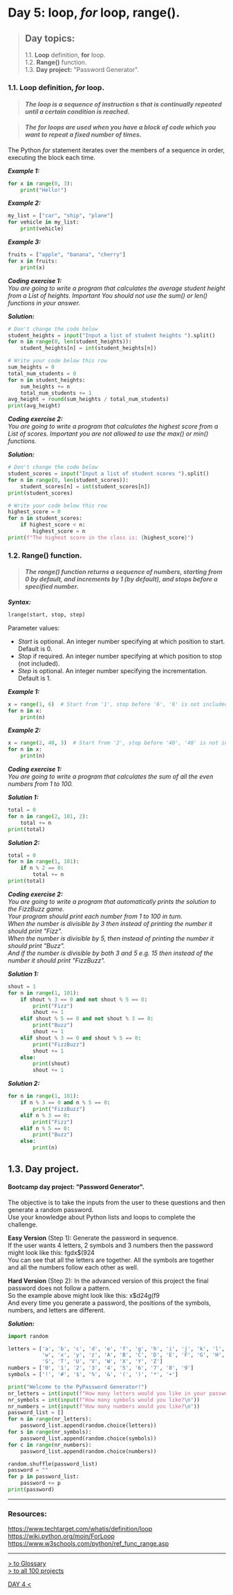 # Day 5: loop, _for_ loop, range().

> ## Day topics:
>
>1.1. **Loop** definition,  **for** loop.  
>1.2. **Range()** function.  
>1.3. **Day project:** "Password Generator". 

### 1.1. Loop definition, _for_ loop.

> #### _The loop is a sequence of instruction s that is continually repeated until a certain condition is reached._

> #### _The for loops are used when you have a block of code which you want to repeat a fixed number of times._
The Python _for_ statement iterates over the members of a sequence in order, executing the block each time. 

_**Example 1:**_

```python
for x in range(0, 3):
    print("Hello!")
```

_**Example 2:**_

```python
my_list = ["car", "ship", "plane"]
for vehicle in my_list:
    print(vehicle)
```

_**Example 3:**_

```python
fruits = ["apple", "banana", "cherry"]
for x in fruits:
    print(x)
```

_**Coding exercise 1:**_   
_You are going to write a program that calculates the average student height from a List of heights.
Important You should not use the sum() or len() functions in your answer._

_**Solution:**_

```python
# Don't change the code below
student_heights = input("Input a list of student heights ").split()
for n in range(0, len(student_heights)):
    student_heights[n] = int(student_heights[n])

# Write your code below this row
sum_heights = 0
total_num_students = 0
for n in student_heights:
    sum_heights += n
    total_num_students += 1
avg_height = round(sum_heights / total_num_students)
print(avg_height)
```

_**Coding exercise 2:**_  
_You are going to write a program that calculates the highest score from a List of scores.
Important you are not allowed to use the max() or min() functions._

_**Solution:**_

```python
# Don't change the code below
student_scores = input("Input a list of student scores ").split()
for n in range(0, len(student_scores)):
    student_scores[n] = int(student_scores[n])
print(student_scores)

# Write your code below this row
highest_score = 0
for n in student_scores:
    if highest_score < n:
        highest_score = n
print(f"The highest score in the class is: {highest_score}")
```

### 1.2. Range() function.

> #### _The range() function returns a sequence of numbers, starting from 0 by default, and increments by 1 (by default), and stops before a specified number._

_**Syntax:**_

```python
lrange(start, stop, step)
```
Parameter values:
- _Start_ is optional. An integer number specifying at which position to start. Default is 0.
- _Stop_ if required. An integer number specifying at which position to stop (not included).
- _Step_ is optional. An integer number specifying the incrementation. Default is 1.

_**Example 1:**_

```python
x = range(1, 6)  # Start from '1', stop before '6', '6' is not included, step is '1'.
for n in x:
    print(n)
```

_**Example 2:**_

```python
x = range(2, 40, 3)  # Start from '2', stop before '40', '40' is not included, step is '3'.
for n in x:
    print(n)
```

_**Coding exercise 1:**_  
_You are going to write a program that calculates the sum of all the even numbers from 1 to 100._

_**Solution 1:**_

```python
total = 0
for n in range(2, 101, 2):
    total += n
print(total)
```

_**Solution 2:**_

```python
total = 0
for n in range(1, 101):
    if n % 2 == 0:
        total += n
print(total)
```

_**Coding exercise 2:**_  
_You are going to write a program that automatically prints the solution to the FizzBuzz game.  
Your program should print each number from 1 to 100 in turn.  
When the number is divisible by 3 then instead of printing the number it should print "Fizz".  
When the number is divisible by 5, then instead of printing the number it should print "Buzz".  
And if the number is divisible by both 3 and 5 e.g. 15 then instead of the number it should print "FizzBuzz"._

_**Solution 1:**_

```python
shout = 1
for n in range(1, 101):
    if shout % 3 == 0 and not shout % 5 == 0:
        print("Fizz")
        shout += 1
    elif shout % 5 == 0 and not shout % 3 == 0:
        print("Buzz")
        shout += 1
    elif shout % 3 == 0 and shout % 5 == 0:
        print("FizzBuzz")
        shout += 1
    else:
        print(shout)
        shout += 1
```

_**Solution 2:**_

```python
for n in range(1, 101):
    if n % 3 == 0 and n % 5 == 0:
        print("FizzBuzz")
    elif n % 3 == 0:
        print("Fizz")
    elif n % 5 == 0:
        print("Buzz")
    else:
        print(n)
```

## 1.3. Day project.

#### Bootcamp day project: "Password Generator".

The objective is to take the inputs from the user to these questions and then generate a random password.  
Use your knowledge about Python lists and loops to complete the challenge.  

**Easy Version** (Step 1): Generate the password in sequence.  
If the user wants 4 letters, 2 symbols and 3 numbers then the password might look like this: fgdx$(924  
You can see that all the letters are together. All the symbols are together and all the numbers follow each other as well.

**Hard Version** (Step 2): In the advanced version of this project the final password does not follow a pattern.  
So the example above might look like this: x$d24g(f9  
And every time you generate a password, the positions of the symbols, numbers, and letters are different.

_**Solution:**_

```python
import random

letters = ['a', 'b', 'c', 'd', 'e', 'f', 'g', 'h', 'i', 'j', 'k', 'l', 'm', 'n', 'o', 'p', 'q', 'r', 's', 't', 'u', 'v',
           'w', 'x', 'y', 'z', 'A', 'B', 'C', 'D', 'E', 'F', 'G', 'H', 'I', 'J', 'K', 'L', 'M', 'N', 'O', 'P', 'Q', 'R',
           'S', 'T', 'U', 'V', 'W', 'X', 'Y', 'Z']
numbers = ['0', '1', '2', '3', '4', '5', '6', '7', '8', '9']
symbols = ['!', '#', '$', '%', '&', '(', ')', '*', '+']

print("Welcome to the PyPassword Generator!")
nr_letters = int(input(f"How many letters would you like in your password?\n"))
nr_symbols = int(input(f"How many symbols would you like?\n"))
nr_numbers = int(input(f"How many numbers would you like?\n"))
password_list = []
for n in range(nr_letters):
    password_list.append(random.choice(letters))
for s in range(nr_symbols):
    password_list.append(random.choice(symbols))
for c in range(nr_numbers):
    password_list.append(random.choice(numbers))

random.shuffle(password_list)
password = ""
for p in password_list:
    password += p
print(password)
```

---

### Resources:

<https://www.techtarget.com/whatis/definition/loop>  
<https://wiki.python.org/moin/ForLoop>  
<https://www.w3schools.com/python/ref_func_range.asp>  


---

[> to Glossary](https://github.com/iliamunaev/100-Days-of-Python-Bootcamp/blob/main/Glossary.md)  
[> to all 100 projects](https://github.com/iliamunaev/100-Days-of-Python-Bootcamp/blob/main/100%20projects%20in%20one%20file.md)

[DAY 4 <](https://github.com/iliamunaev/100-Days-of-Python-Bootcamp/blob/main/All%20100%20Days/Day%204.md)
